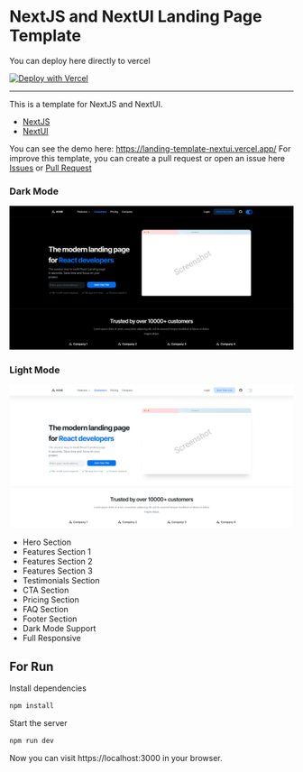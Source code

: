 # NextJS and NextUI Landing Page Template

You can deploy here directly to vercel 

[![Deploy with Vercel](https://vercel.com/button)](https://vercel.com/import/project?template=https://github.com/codelikeagirl29/landing-nextui)

---

This is a template for NextJS and NextUI. 

- [NextJS](https://nextjs.org/) 
- [NextUI](https://nextui.org/)

You can see the demo here: https://landing-template-nextui.vercel.app/
For improve this template, you can create a pull request or open an issue here [Issues](https://github.com/Siumauricio/landing-template-nextui/issues) or [Pull Request](
    https://github.com/Siumauricio/landing-template-nextui/pulls)

### Dark Mode
![Landing Page Dark Mode](./public/Screenshot_2.png)

### Light Mode
![Landing Page Light Mode](./public/Screenshot_3.png)

- Hero Section
- Features Section 1
- Features Section 2
- Features Section 3
- Testimonials Section
- CTA Section
- Pricing Section
- FAQ Section
- Footer Section
- Dark Mode Support
- Full Responsive

## For Run

Install dependencies

    
```bash
npm install
```

Start the server
   
        
```bash
npm run dev
```

Now you can visit https://localhost:3000 in your browser.
